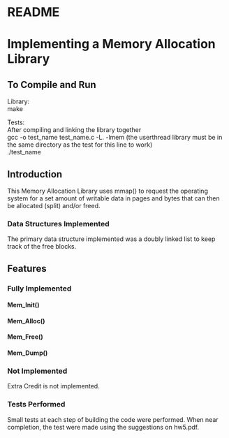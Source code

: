 # README
<h1>Implementing a Memory Allocation Library</h1>
<h2>To Compile and Run</h2>
Library: <br >
make <br  >

Tests: <br >
After compiling and linking the library together <br >
gcc -o test_name test_name.c -L. -lmem (the userthread library must be in the same directory as the test for this line to work) <br >
./test_name

<h2>Introduction</h2>
This Memory Allocation Library uses mmap() to request the operating system for a set amount of writable data in pages and bytes that can then be allocated (split) and/or freed.

<h3>Data Structures Implemented</h3>
The primary data structure implemented was a doubly linked list to keep track of the free blocks. 


<h2>Features</h2>

<h3>Fully Implemented</h3>
<h4>Mem_Init()</h4>
<h4>Mem_Alloc()</h4>
<h4>Mem_Free()</h4>
<h4>Mem_Dump()</h4>


<h3>Not Implemented</h3>
Extra Credit is not implemented.

<h3>Tests Performed</h3>
Small tests at each step of building the code were performed. When near completion, the test were made using the suggestions on hw5.pdf.
